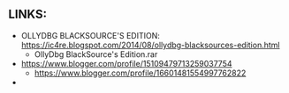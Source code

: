 
## LINKS:
* OLLYDBG BLACKSOURCE'S EDITION: https://ic4re.blogspot.com/2014/08/ollydbg-blacksources-edition.html
  * OllyDbg BlackSource's Edition.rar
* https://www.blogger.com/profile/15109479713259037754
  * https://www.blogger.com/profile/16601481554997762822
* 

